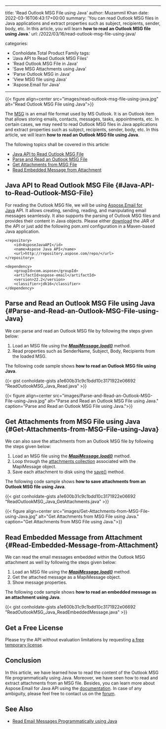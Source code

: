----
title: 'Read Outlook MSG File using Java'
author: Muzammil Khan
date: 2022-03-16T06:43:17+00:00
summary: 'You can read Outlook MSG files in Java applications and extract properties such as subject, recipients, sender, body, etc. In this article, you will learn **how to read an Outlook MSG file using Java**.'
url: /2022/03/16/read-outlook-msg-file-using-java/

categories:
  - Conholdate.Total Product Family
tags:
  - 'Java API to Read Outlook MSG Files'
  - 'Read Outlook MSG File in Java'
  - 'Save MSG Attachments using Java'
  - 'Parse Outlook MSG in Java'
  - 'View MSG file using Java'
  - 'Aspose.Email for Java'
---

{{< figure align=center src="images/read-outlook-msg-file-using-java.jpg" alt="Read Outlook MSG File using Java">}}
 
The [MSG][1] is an email file format used by MS Outlook. It is an Outlook item that allows storing emails, contacts, messages, tasks, appointments, etc. In certain cases, we may need to read Outlook MSG files in Java applications and extract properties such as subject, recipients, sender, body, etc. In this article, we will learn **how to read an Outlook MSG file using Java**.

The following topics shall be covered in this article:

  * [Java API to Read Outlook MSG File][2]
  * [Parse and Read an Outlook MSG File][3]
  * [Get Attachments from MSG File][4]
  * [Read Embedded Message from Attachment][5]

## Java API to Read Outlook MSG File {#Java-API-to-Read-Outlook-MSG-File}

For reading the Outlook MSG file, we will be using [Aspose.Email for Java][6] API. It allows creating, sending, reading, and manipulating email messages seamlessly. It also supports the parsing of Outlook MSG files and provides their content in Java objects. Please either [download][7] the JAR of the API or just add the following pom.xml configuration in a Maven-based Java application.

```
<repository>
    <id>AsposeJavaAPI</id>
    <name>Aspose Java API</name>
    <url>http://repository.aspose.com/repo/</url>
</repository>
```

```
<dependency>
    <groupId>com.aspose</groupId>
    <artifactId>aspose-email</artifactId>
    <version>22.2</version>
    <classifier>jdk16</classifier>
</dependency>
```
## Parse and Read an Outlook MSG File using Java {#Parse-and-Read-an-Outlook-MSG-File-using-Java}

We can parse and read an Outlook MSG file by following the steps given below:

  1. Load an MSG file using the _**[MapiMessage.load()][8]**_ method.
  2. Read properties such as SenderName, Subject, Body, Recipients from the loaded MSG.

The following code sample shows **how to read an Outlook MSG file using Java**.

{{< gist conholdate-gists a1e600b31c9c1bdd10c3171922e06692 "ReadOutlookMSG_Java_Read.java" >}}

{{< figure align=center src="images/Parse-and-Read-an-Outlook-MSG-File-using-Java.jpg" alt="Parse and Read an Outlook MSG File using Java." caption="Parse and Read an Outlook MSG File using Java.">}}

## Get Attachments from MSG File using Java {#Get-Attachments-from-MSG-File-using-Java}

We can also save the attachments from an Outlook MSG file by following the steps given below:

  1. Load an MSG file using the _**[MapiMessage.load()][8]**_ method.
  2. Loop through the [attachments collection][9] associated with the MapiMessage object.
  3. Save each attachment to disk using the [save()][10] method.

The following code sample shows **how to save attachments from an Outlook MSG file using Java**.

{{< gist conholdate-gists a1e600b31c9c1bdd10c3171922e06692 "ReadOutlookMSG_Java_GetAttachments.java" >}}

{{< figure align=center src="images/Get-Attachments-from-MSG-File-using-Java.jpg" alt="Get Attachments from MSG File using Java." caption="Get Attachments from MSG File using Java.">}}

## Read Embedded Message from Attachment {#Read-Embedded-Message-from-Attachment}

We can read the email messages embedded within the Outlook MSG attachment as well by following the steps given below:

  1. Load an MSG file using the _**[MapiMessage.load()][8]**_ method.
  2. Get the attached message as a MapiMessage object.
  3. Show message properties.

The following code sample shows **how to read an embedded message as an attachment using Java**.

{{< gist conholdate-gists a1e600b31c9c1bdd10c3171922e06692 "ReadOutlookMSG_Java_ReadEmbeddedMessage.java" >}}

## Get a Free License

Please try the API without evaluation limitations by requesting [a free temporary license][11].

## Conclusion

In this article, we have learned how to read the content of the Outlook MSG file programmatically using Java. Moreover, we have seen how to read and extract attachments from an MSG file. Besides, you can learn more about Aspose.Email for Java API using the [documentation][12]. In case of any ambiguity, please feel free to contact us on the [forum][13].

## See Also

  * [Read Email Messages Programmatically using Java][14]

  [1]: https://docs.fileformat.com/email/msg/
  [2]: #Java-API-to-Read-Outlook-MSG-File
  [3]: #Parse-and-Read-an-Outlook-MSG-File-using-Java
  [4]: #Get-Attachments-from-MSG-File-using-Java
  [5]: #Read-Embedded-Message-from-Attachment
  [6]: https://products.aspose.com/email/java/
  [7]: https://downloads.aspose.com/email/java
  [8]: https://apireference.aspose.com/email/java/com.aspose.email/MapiMessage#load(java.lang.String)
  [9]: https://apireference.aspose.com/email//java/com.aspose.email/mapiattachmentCollection
  [10]: https://apireference.aspose.com/email/java/com.aspose.email/MapiAttachment#save(java.lang.String)
  [11]: https://purchase.conholdate.com/temporary-license
  [12]: https://docs.aspose.com/email/java/
  [13]: https://forum.aspose.com/c/email/12
  [14]: https://blog.aspose.com/2021/04/12/read-email-messages-programmatically-using-java/